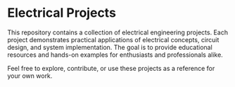 # Electrical Projects

This repository contains a collection of electrical engineering projects. Each project demonstrates practical applications of electrical concepts, circuit design, and system implementation. The goal is to provide educational resources and hands-on examples for enthusiasts and professionals alike.

Feel free to explore, contribute, or use these projects as a reference for your own work.
